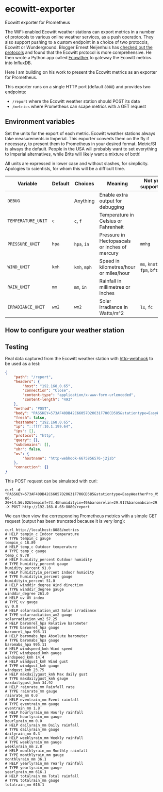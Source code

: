 # ecowitt-exporter

Ecowitt exporter for Prometheus

The WiFi-enabled Ecowitt weather stations can export metrics in a number of protocols to various online weather services, as a push operation.
They also support pushing to a custom endpoint in a choice of two protocols, Ecowitt or Wunderground. Blogger Ernest Neijenhuis has
[checked out the protocols](https://www.pa3hcm.nl/?p=2095) and found that the Ecowitt protocol is more comprehensive. He then wrote a Python
app called [Ecowither](https://github.com/pa3hcm/ecowither) to gateway the Ecowitt metrics into InfluxDB.

Here I am building on his work to present the Ecowitt metrics as an exporter for Prometheus.

This exporter runs on a single HTTP port (default `8088`) and provides two endpoints:

* `/report` where the Ecowitt weather station should POST its data
* `/metrics` where Prometheus can scape metrics with a GET request

## Environment variables

Set the units for the export of each metric. Ecowitt weather stations always take measurements in Imperial.
This exporter converts them on the fly if necessary, to present them to Prometheus in your desired format.
Metric/SI is always the default. People in the USA will probably want to set everything to Imperial
alternatives, while Brits will likely want a mixture of both!

All units are expressed in lower case and without slashes, for simplicity. Apologies to scientists,
for whom this will be a difficult time.

| Variable           | Default | Choices      | Meaning                                       | Not yet supported           |
|--------------------|---------|--------------|-----------------------------------------------|-----------------------------|
| `DEBUG`            |         | Anything     | Enable extra output for debugging             |                             |
| `TEMPERATURE_UNIT` | `c`     | `c`, `f`     | Temperature in Celsius or Fahrenheit          |                             |
| `PRESSURE_UNIT`    | `hpa`   | `hpa`, `in`  | Pressure in Hectopascals or inches of mercury | `mmhg`                      |
| `WIND_UNIT`        | `kmh`   | `kmh`, `mph` | Speed in kilometres/hour or miles/hour        | `ms`, `knots`, `fpm`, `bft` |
| `RAIN_UNIT`        | `mm`    | `mm`, `in`   | Rainfall in millimetres or inches             |                             |
| `IRRADIANCE_UNIT`  | `wm2`   | `wm2`        | Solar irradiance in Watts/m^2                 | `lx`, `fc`                  |

## How to configure your weather station

## Testing

Real data captured from the Ecowitt weather station with [http-webhook](https://artifacthub.io/packages/helm/securecodebox/http-webhook) to be used as a test:

```json
{
    "path": "/report",
    "headers": {
        "host": "192.168.0.65",
        "connection": "Close",
        "content-type": "application/x-www-form-urlencoded",
        "content-length": "493"
    },
    "method": "POST",
    "body": "PASSKEY=573AF40DB42C66057D20631F706CD585&stationtype=EasyWeatherPro_V5.1.1&runtime=1&dateutc=2023-06-20+14:56:02&tempinf=73.4&humidityin=49&baromrelin=29.917&baromabsin=29.536&tempf=72.5&humidity=58&winddir=251&windspeedmph=1.12&windgustmph=2.24&maxdailygust=9.17&solarradiation=293.99&uv=2&rainratein=0.000&eventrainin=0.638&hourlyrainin=0.000&dailyrainin=0.638&weeklyrainin=0.650&monthlyrainin=0.650&yearlyrainin=0.650&totalrainin=0.650&wh65batt=0&freq=868M&model=WS2900_V2.01.18&interval=60",
    "fresh": false,
    "hostname": "192.168.0.65",
    "ip": "::ffff:10.1.199.64",
    "ips": [],
    "protocol": "http",
    "query": {},
    "subdomains": [],
    "xhr": false,
    "os": {
        "hostname": "http-webhook-6675856576-j2jzb"
    },
    "connection": {}
}
```

This POST request can be simulated with curl:

```
curl -d "PASSKEY=573AF40DB42C66057D20631F706CD585&stationtype=EasyWeatherPro_V5.1.1&runtime=1&dateutc=2023-06-20+14:56:02&tempinf=73.4&humidityin=49&baromrelin=29.917&baromabsin=29.536&tempf=72.5&humidity=58&winddir=251&windspeedmph=1.12&windgustmph=2.24&maxdailygust=9.17&solarradiation=293.99&uv=2&rainratein=0.000&eventrainin=0.638&hourlyrainin=0.000&dailyrainin=0.638&weeklyrainin=0.650&monthlyrainin=0.650&yearlyrainin=0.650&totalrainin=0.650&wh65batt=0&freq=868M&model=WS2900_V2.01.18&interval=60" -X POST http://192.168.0.65:8080/report
```

We can then view the corresponding Prometheus metrics with a simple GET request (output has been truncated because it is very long):

```
curl http://localhost:8088/metrics
# HELP tempin_c Indoor temperature
# TYPE tempin_c gauge
tempin_c 18.89
# HELP temp_c Outdoor temperature
# TYPE temp_c gauge
temp_c 8.78
# HELP humidity_percent Outdoor humidity
# TYPE humidity_percent gauge
humidity_percent 91.0
# HELP humidityin_percent Indoor humidity
# TYPE humidityin_percent gauge
humidityin_percent 51.0
# HELP winddir_degree Wind direction
# TYPE winddir_degree gauge
winddir_degree 261.0
# HELP uv UV index
# TYPE uv gauge
uv 0.0
# HELP solarradiation_wm2 Solar irradiance
# TYPE solarradiation_wm2 gauge
solarradiation_wm2 57.25
# HELP baromrel_hpa Relative barometer
# TYPE baromrel_hpa gauge
baromrel_hpa 995.11
# HELP baromabs_hpa Absolute barometer
# TYPE baromabs_hpa gauge
baromabs_hpa 995.11
# HELP windspeed_kmh Wind speed
# TYPE windspeed_kmh gauge
windspeed_kmh 14.4
# HELP windgust_kmh Wind gust
# TYPE windgust_kmh gauge
windgust_kmh 23.75
# HELP maxdailygust_kmh Max daily gust
# TYPE maxdailygust_kmh gauge
maxdailygust_kmh 34.92
# HELP rainrate_mm Rainfall rate
# TYPE rainrate_mm gauge
rainrate_mm 0.0
# HELP eventrain_mm Event rainfall
# TYPE eventrain_mm gauge
eventrain_mm 1.8
# HELP hourlyrain_mm Hourly rainfall
# TYPE hourlyrain_mm gauge
hourlyrain_mm 0.0
# HELP dailyrain_mm Daily rainfall
# TYPE dailyrain_mm gauge
dailyrain_mm 0.3
# HELP weeklyrain_mm Weekly rainfall
# TYPE weeklyrain_mm gauge
weeklyrain_mm 2.8
# HELP monthlyrain_mm Monthly rainfall
# TYPE monthlyrain_mm gauge
monthlyrain_mm 36.1
# HELP yearlyrain_mm Yearly rainfall
# TYPE yearlyrain_mm gauge
yearlyrain_mm 616.1
# HELP totalrain_mm Total rainfall
# TYPE totalrain_mm gauge
totalrain_mm 616.1
```
